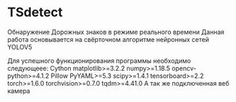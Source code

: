 # TSdetect
Обнаружение Дорожных знаков в режиме реального времени
Данная работа основывается на свёрточном алгоритме нейронных сетей YOLOV5



Для успешного функционирования программы необходимо следующеее:
Cython
matplotlib>=3.2.2
numpy>=1.18.5
opencv-python>=4.1.2
Pillow
PyYAML>=5.3
scipy>=1.4.1
tensorboard>=2.2
torch>=1.6.0
torchvision>=0.7.0
tqdm>=4.41.0
А так же подключенная веб камера
